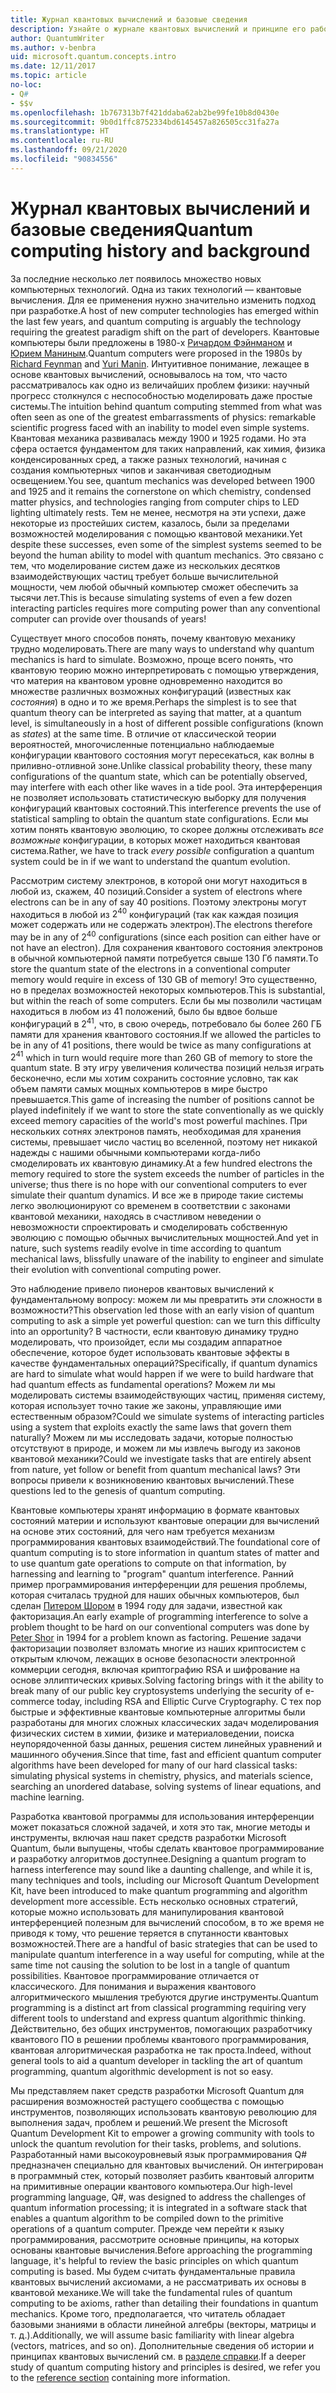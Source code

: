 ```yaml
---
title: Журнал квантовых вычислений и базовые сведения
description: Узнайте о журнале квантовых вычислений и принципе его работы, а также о пакете средств разработки Microsoft Quantum.
author: QuantumWriter
ms.author: v-benbra
uid: microsoft.quantum.concepts.intro
ms.date: 12/11/2017
ms.topic: article
no-loc:
- Q#
- $$v
ms.openlocfilehash: 1b767313b7f421ddaba62ab2be99fe10b8d0430e
ms.sourcegitcommit: 9b0d1ffc8752334bd6145457a826505cc31fa27a
ms.translationtype: HT
ms.contentlocale: ru-RU
ms.lasthandoff: 09/21/2020
ms.locfileid: "90834556"
---
```

# <a name="quantum-computing-history-and-background"></a><span data-ttu-id="2cc0e-103">Журнал квантовых вычислений и базовые сведения</span><span class="sxs-lookup"><span data-stu-id="2cc0e-103">Quantum computing history and background</span></span>

<span data-ttu-id="2cc0e-104">За последние несколько лет появилось множество новых компьютерных технологий. Одна из таких технологий — квантовые вычисления. Для ее применения нужно значительно изменить подход при разработке.</span><span class="sxs-lookup"><span data-stu-id="2cc0e-104">A host of new computer technologies has emerged within the last few years, and quantum computing is arguably the technology requiring the greatest paradigm shift on the part of developers.</span></span>  <span data-ttu-id="2cc0e-105">Квантовые компьютеры были предложены в 1980-х [Ричардом Фэйнманом](https://en.wikipedia.org/wiki/Richard_Feynman) и [Юрием Маниным](https://en.wikipedia.org/wiki/Yuri_Manin).</span><span class="sxs-lookup"><span data-stu-id="2cc0e-105">Quantum computers were proposed in the 1980s by [Richard Feynman](https://en.wikipedia.org/wiki/Richard_Feynman) and [Yuri Manin](https://en.wikipedia.org/wiki/Yuri_Manin).</span></span>  <span data-ttu-id="2cc0e-106">Интуитивное понимание, лежащее в основе квантовых вычислений, основывалось на том, что часто рассматривалось как одно из величайших проблем физики: научный прогресс столкнулся с неспособностью моделировать даже простые системы.</span><span class="sxs-lookup"><span data-stu-id="2cc0e-106">The intuition behind quantum computing stemmed from what was often seen as one of the greatest embarrassments of physics: remarkable scientific progress faced with an inability to model even simple systems.</span></span> <span data-ttu-id="2cc0e-107">Квантовая механика развивалась между 1900 и 1925 годами. Но эта сфера остается фундаментом для таких направлений, как химия, физика конденсированных сред, а также разных технологий, начиная с создания компьютерных чипов и заканчивая светодиодным освещением.</span><span class="sxs-lookup"><span data-stu-id="2cc0e-107">You see, quantum mechanics was developed between 1900 and 1925 and it remains the cornerstone on which chemistry, condensed matter physics, and technologies ranging from computer chips to LED lighting ultimately rests.</span></span>  <span data-ttu-id="2cc0e-108">Тем не менее, несмотря на эти успехи, даже некоторые из простейших систем, казалось, были за пределами возможностей моделирования с помощью квантовой механики.</span><span class="sxs-lookup"><span data-stu-id="2cc0e-108">Yet despite these successes, even some of the simplest systems seemed to be beyond the human ability to model with quantum mechanics.</span></span>  <span data-ttu-id="2cc0e-109">Это связано с тем, что моделирование систем даже из нескольких десятков взаимодействующих частиц требует больше вычислительной мощности, чем любой обычный компьютер сможет обеспечить за тысячи лет.</span><span class="sxs-lookup"><span data-stu-id="2cc0e-109">This is because simulating systems of even a few dozen interacting particles requires more computing power than any conventional computer can provide over thousands of years!</span></span>

<span data-ttu-id="2cc0e-110">Существует много способов понять, почему квантовую механику трудно моделировать.</span><span class="sxs-lookup"><span data-stu-id="2cc0e-110">There are many ways to understand why quantum mechanics is hard to simulate.</span></span>  <span data-ttu-id="2cc0e-111">Возможно, проще всего понять, что квантовую теорию можно интерпретировать с помощью утверждения, что материя на квантовом уровне одновременно находится во множестве различных возможных конфигураций (известных как *состояния*) в одно и то же время.</span><span class="sxs-lookup"><span data-stu-id="2cc0e-111">Perhaps the simplest is to see that quantum theory can be interpreted as saying that matter, at a quantum level, is simultaneously in a host of different possible configurations (known as *states*) at the same time.</span></span>  <span data-ttu-id="2cc0e-112">В отличие от классической теории вероятностей, многочисленные потенциально наблюдаемые конфигурации квантового состояния могут пересекаться, как волны в приливно-отливной зоне.</span><span class="sxs-lookup"><span data-stu-id="2cc0e-112">Unlike classical probability theory, these many configurations of the quantum state, which can be potentially observed, may interfere with each other like waves in a tide pool.</span></span>  <span data-ttu-id="2cc0e-113">Эта интерференция не позволяет использовать статистическую выборку для получения конфигураций квантовых состояний.</span><span class="sxs-lookup"><span data-stu-id="2cc0e-113">This interference prevents the use of statistical sampling to obtain the quantum state configurations.</span></span>  <span data-ttu-id="2cc0e-114">Если мы хотим понять квантовую эволюцию, то скорее должны отслеживать *все возможные* конфигурации, в которых может находиться квантовая система.</span><span class="sxs-lookup"><span data-stu-id="2cc0e-114">Rather, we have to track *every possible* configuration a quantum system could be in if we want to understand the quantum evolution.</span></span>  

<span data-ttu-id="2cc0e-115">Рассмотрим систему электронов, в которой они могут находиться в любой из, скажем, $40$ позиций.</span><span class="sxs-lookup"><span data-stu-id="2cc0e-115">Consider a system of electrons where electrons can be in any of say $40$ positions.</span></span>  <span data-ttu-id="2cc0e-116">Поэтому электроны могут находиться в любой из $2^{40}$ конфигураций (так как каждая позиция может содержать или не содержать электрон).</span><span class="sxs-lookup"><span data-stu-id="2cc0e-116">The electrons therefore may be in any of $2^{40}$ configurations (since each position can either have or not have an electron).</span></span> <span data-ttu-id="2cc0e-117">Для сохранения квантового состояния электронов в обычной компьютерной памяти потребуется свыше $130$ Гб памяти.</span><span class="sxs-lookup"><span data-stu-id="2cc0e-117">To store the quantum state of the electrons in a conventional computer memory would require in excess of $130$ GB of memory!</span></span>  <span data-ttu-id="2cc0e-118">Это существенно, но в пределах возможностей некоторых компьютеров.</span><span class="sxs-lookup"><span data-stu-id="2cc0e-118">This is substantial, but within the reach of some computers.</span></span>  <span data-ttu-id="2cc0e-119">Если бы мы позволили частицам находиться в любом из $41$ положений, было бы вдвое больше конфигураций в $2^{41}$, что, в свою очередь, потребовало бы более $260$ ГБ памяти для хранения квантового состояния.</span><span class="sxs-lookup"><span data-stu-id="2cc0e-119">If we allowed the particles to be in any of $41$ positions, there would be twice as many configurations at $2^{41}$ which in turn would require more than $260$ GB of memory to store the quantum state.</span></span> <span data-ttu-id="2cc0e-120">В эту игру увеличения количества позиций нельзя играть бесконечно, если мы хотим сохранить состояние условно, так как объем памяти самых мощных компьютеров в мире быстро превышается.</span><span class="sxs-lookup"><span data-stu-id="2cc0e-120">This game of increasing the number of positions cannot be played indefinitely if we want to store the state conventionally as we quickly exceed memory capacities of the world's most powerful machines.</span></span>  <span data-ttu-id="2cc0e-121">При нескольких сотнях электронов память, необходимая для хранения системы, превышает число частиц во вселенной, поэтому нет никакой надежды с нашими обычными компьютерами когда-либо смоделировать их квантовую динамику.</span><span class="sxs-lookup"><span data-stu-id="2cc0e-121">At a few hundred electrons the memory required to store the system exceeds the number of particles in the universe; thus there is no hope with our conventional computers to ever simulate their quantum dynamics.</span></span> <span data-ttu-id="2cc0e-122">И все же в природе такие системы легко эволюционируют со временем в соответствии с законами квантовой механики, находясь в счастливом неведении о невозможности спроектировать и смоделировать собственную эволюцию с помощью обычных вычислительных мощностей.</span><span class="sxs-lookup"><span data-stu-id="2cc0e-122">And yet in nature, such systems readily evolve in time according to quantum mechanical laws, blissfully unaware of the inability to engineer and simulate their evolution with conventional computing power.</span></span>

<span data-ttu-id="2cc0e-123">Это наблюдение привело пионеров квантовых вычислений к фундаментальному вопросу: можем ли мы превратить эти сложности в возможности?</span><span class="sxs-lookup"><span data-stu-id="2cc0e-123">This observation led those with an early vision of quantum computing to ask a simple yet powerful question: can we turn this difficulty into an opportunity?</span></span>  <span data-ttu-id="2cc0e-124">В частности, если квантовую динамику трудно моделировать, что произойдет, если мы создадим аппаратное обеспечение, которое будет использовать квантовые эффекты в качестве фундаментальных операций?</span><span class="sxs-lookup"><span data-stu-id="2cc0e-124">Specifically, if quantum dynamics are hard to simulate what would happen if we were to build hardware that had quantum effects as fundamental operations?</span></span>  <span data-ttu-id="2cc0e-125">Можем ли мы моделировать системы взаимодействующих частиц, применяя систему, которая использует точно такие же законы, управляющие ими естественным образом?</span><span class="sxs-lookup"><span data-stu-id="2cc0e-125">Could we simulate systems of interacting particles using a system that exploits exactly the same laws that govern them naturally?</span></span> <span data-ttu-id="2cc0e-126">Можем ли мы исследовать задачи, которые полностью отсутствуют в природе, и можем ли мы извлечь выгоду из законов квантовой механики?</span><span class="sxs-lookup"><span data-stu-id="2cc0e-126">Could we investigate tasks that are entirely absent from nature, yet follow or benefit from quantum mechanical laws?</span></span>  <span data-ttu-id="2cc0e-127">Эти вопросы привели к возникновению квантовых вычислений.</span><span class="sxs-lookup"><span data-stu-id="2cc0e-127">These questions led to the genesis of quantum computing.</span></span>

<span data-ttu-id="2cc0e-128">Квантовые компьютеры хранят информацию в формате квантовых состояний материи и используют квантовые операции для вычислений на основе этих состояний, для чего нам требуется механизм программирования квантовых взаимодействий.</span><span class="sxs-lookup"><span data-stu-id="2cc0e-128">The foundational core of quantum computing is to store information in quantum states of matter and to use quantum gate operations to compute on that information, by harnessing and learning to "program" quantum interference.</span></span>  <span data-ttu-id="2cc0e-129">Ранний пример программирования интерференции для решения проблемы, которая считалась трудной для наших обычных компьютеров, был сделан [Питером Шором](https://en.wikipedia.org/wiki/Peter_Shor) в 1994 году для задачи, известной как факторизация.</span><span class="sxs-lookup"><span data-stu-id="2cc0e-129">An early example of programming interference to solve a problem thought to be hard on our conventional computers was done by [Peter Shor](https://en.wikipedia.org/wiki/Peter_Shor) in 1994 for a problem known as factoring.</span></span>  <span data-ttu-id="2cc0e-130">Решение задачи факторизации позволяет взломать многие из наших криптосистем с открытым ключом, лежащих в основе безопасности электронной коммерции сегодня, включая криптографию RSA и шифрование на основе эллиптических кривых.</span><span class="sxs-lookup"><span data-stu-id="2cc0e-130">Solving factoring brings with it the ability to break many of our public key cryptosystems underlying the security of e-commerce today, including RSA and Elliptic Curve Cryptography.</span></span>  <span data-ttu-id="2cc0e-131">С тех пор быстрые и эффективные квантовые компьютерные алгоритмы были разработаны для многих сложных классических задач моделирования физических систем в химии, физике и материаловедении, поиска неупорядоченной базы данных, решения систем линейных уравнений и машинного обучения.</span><span class="sxs-lookup"><span data-stu-id="2cc0e-131">Since that time, fast and efficient quantum computer algorithms have been developed for many of our hard classical tasks: simulating physical systems in chemistry, physics, and materials science, searching an unordered database, solving systems of linear equations, and machine learning.</span></span>

<span data-ttu-id="2cc0e-132">Разработка квантовой программы для использования интерференции может показаться сложной задачей, и хотя это так, многие методы и инструменты, включая наш пакет средств разработки Microsoft Quantum, были выпущены, чтобы сделать квантовое программирование и разработку алгоритмов доступнее.</span><span class="sxs-lookup"><span data-stu-id="2cc0e-132">Designing a quantum program to harness interference may sound like a daunting challenge, and while it is, many techniques and tools, including our Microsoft Quantum Development Kit, have been introduced to make quantum programming and algorithm development more accessible.</span></span> <span data-ttu-id="2cc0e-133">Есть несколько основных стратегий, которые можно использовать для манипулирования квантовой интерференцией полезным для вычислений способом, в то же время не приводя к тому, что решение теряется в спутанности квантовых возможностей.</span><span class="sxs-lookup"><span data-stu-id="2cc0e-133">There are a handful of basic strategies that can be used to manipulate quantum interference in a way useful for computing, while at the same time not causing the solution to be lost in a tangle of quantum possibilities.</span></span> <span data-ttu-id="2cc0e-134">Квантовое программирование отличается от классического. Для понимания и выражения квантового алгоритмического мышления требуются другие инструменты.</span><span class="sxs-lookup"><span data-stu-id="2cc0e-134">Quantum programming is a distinct art from classical programming requiring very different tools to understand and express quantum algorithmic thinking.</span></span> <span data-ttu-id="2cc0e-135">Действительно, без общих инструментов, помогающих разработчику квантового ПО в решении проблемы квантового программирования, квантовая алгоритмическая разработка не так проста.</span><span class="sxs-lookup"><span data-stu-id="2cc0e-135">Indeed, without general tools to aid a quantum developer in tackling the art of quantum programming, quantum algorithmic development is not so easy.</span></span>

<span data-ttu-id="2cc0e-136">Мы представляем пакет средств разработки Microsoft Quantum для расширения возможностей растущего сообщества с помощью инструментов, позволяющих использовать квантовую революцию для выполнения задач, проблем и решений.</span><span class="sxs-lookup"><span data-stu-id="2cc0e-136">We present the Microsoft Quantum Development Kit to empower a growing community with tools to unlock the quantum revolution for their tasks, problems, and solutions.</span></span> <span data-ttu-id="2cc0e-137">Разработанный нами высокоуровневый язык программирования Q# предназначен специально для квантовых вычислений. Он интегрирован в программный стек, который позволяет разбить квантовый алгоритм на примитивные операции квантового компьютера.</span><span class="sxs-lookup"><span data-stu-id="2cc0e-137">Our high-level programming language, Q#, was designed to address the challenges of quantum information processing; it is integrated in a software stack that enables a quantum algorithm to be compiled down to the primitive operations of a quantum computer.</span></span>  <span data-ttu-id="2cc0e-138">Прежде чем перейти к языку программирования, рассмотрите основные принципы, на которых основаны квантовые вычисления.</span><span class="sxs-lookup"><span data-stu-id="2cc0e-138">Before approaching the programming language, it's helpful to review the basic principles on which quantum computing is based.</span></span> <span data-ttu-id="2cc0e-139">Мы будем считать фундаментальные правила квантовых вычислений аксиомами, а не рассматривать их основы в квантовой механике.</span><span class="sxs-lookup"><span data-stu-id="2cc0e-139">We will take the fundamental rules of quantum computing to be axioms, rather than detailing their foundations in quantum mechanics.</span></span> <span data-ttu-id="2cc0e-140">Кроме того, предполагается, что читатель обладает базовыми знаниями в области линейной алгебры (векторы, матрицы и т. д.).</span><span class="sxs-lookup"><span data-stu-id="2cc0e-140">Additionally, we will assume basic familiarity with linear algebra (vectors, matrices, and so on).</span></span> <span data-ttu-id="2cc0e-141">Дополнительные сведения об истории и принципах квантовых вычислений см. в [разделе справки](xref:microsoft.quantum.more-information).</span><span class="sxs-lookup"><span data-stu-id="2cc0e-141">If a deeper study of quantum computing history and principles is desired, we refer you to the  [reference section](xref:microsoft.quantum.more-information) containing more information.</span></span>
